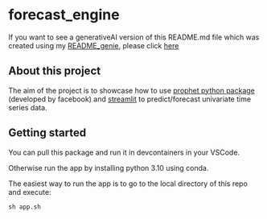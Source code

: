 # forecast_engine

If you want to see a generativeAI version of this README.md file which was created using my [README_genie](https://github.com/browshanravan/README_genie), please click [here](https://github.com/browshanravan/README_genie/blob/main/GENERATIVE_README.md)

## About this project
The aim of the project is to showcase how to use [prophet python package](https://facebook.github.io/prophet/) (developed by facebook) and [streamlit](https://streamlit.io) to predict/forecast univariate time series data.

## Getting started

You can pull this package and run it in devcontainers in your VSCode.

Otherwise run the app by installing python 3.10 using conda.

The easiest way to run the app is to go to the local directory of this repo and execute:

```console
sh app.sh
```
